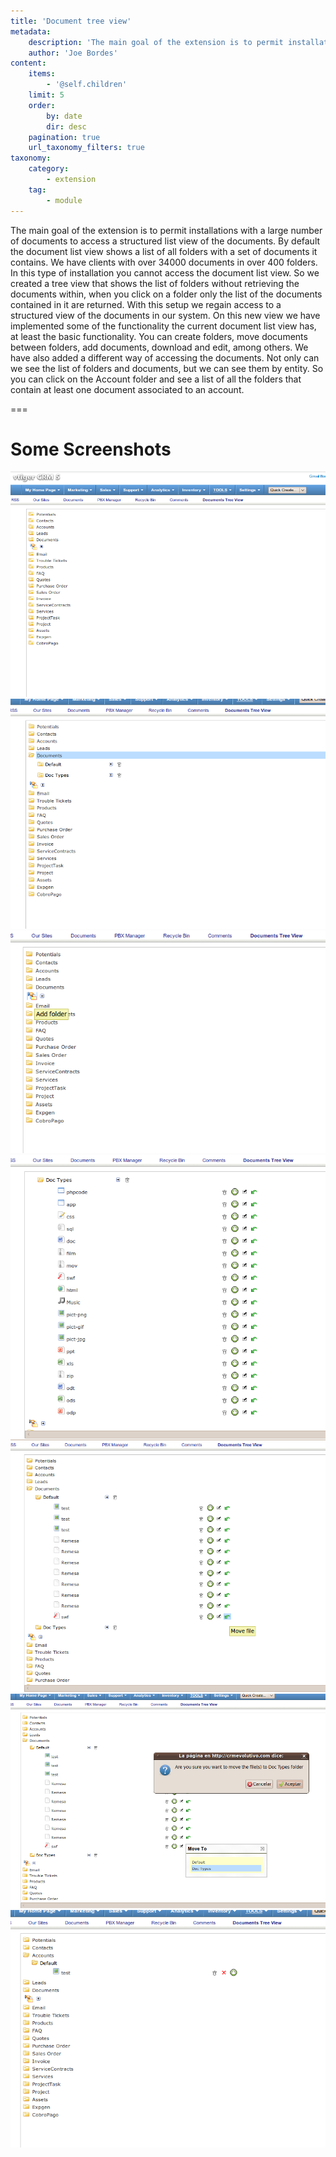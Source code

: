 ```yaml
---
title: 'Document tree view'
metadata:
    description: 'The main goal of the extension is to permit installations with a large number of documents to access a structured list view of the documents. By default the document list view shows a list of all folders with a set of documents it contains.'
    author: 'Joe Bordes'
content:
    items:
        - '@self.children'
    limit: 5
    order:
        by: date
        dir: desc
    pagination: true
    url_taxonomy_filters: true
taxonomy:
    category:
        - extension
    tag:
        - module
---
```


The main goal of the extension is to permit installations with a large number of documents to access a structured list view of the documents. By default the document list view shows a list of all folders with a set of documents it contains. We have clients with over 34000 documents in over 400 folders. In this type of installation you cannot access the document list view. So we created a tree view that shows the list of folders without retrieving the documents within, when you click on a folder only the list of the documents contained in it are returned. With this setup we regain access to a structured view of the documents in our system.
On this new view we have implemented some of the functionality the current document list view has, at least the basic functionality. You can create folders, move documents between folders, add documents, download and edit, among others.
We have also added a different way of accessing the documents. Not only can we see the list of folders and documents, but we can see them by entity. So you can click on the Account folder and see a list of all the folders that contain at least one document associated to an account.

===

Some Screenshots
================
![](vtdoctreeview.png?width=100%)
![](docfolders.png?width=100%)
![](addfolder.png?width=100%)
![](doctypes.png?width=100%)
![](move_doc1.png?width=100%)
![](move_doc2.png?width=100%)
![](account_docview.png?width=100%)

